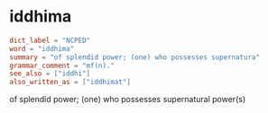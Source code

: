 # iddhima

``` toml
dict_label = "NCPED"
word = "iddhima"
summary = "of splendid power; (one) who possesses supernatura"
grammar_comment = "mf(n)."
see_also = ["iddhi"]
also_written_as = ["iddhimat"]
```

of splendid power; (one) who possesses supernatural power(s)

